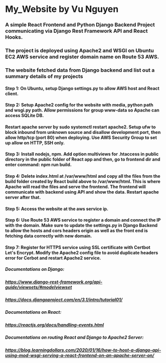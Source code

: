 # My_Website by Vu Nguyen

### A simple React Frontend and Python Django Backend Project communicating via Django Rest Framework API and React Hooks. 

### The project is deployed using Apache2 and WSGI on Ubuntu EC2 AWS service and register domain name on Route 53 AWS. 

### The website fetched data from Django backend and list out a summary details of my projects

#### Step 1: On Ubuntu, setup Django settings.py to allow AWS host and React client. 
####
#### Step 2: Setup Apache2 config for the website with media, python path and wsgi.py path. Allow permissions for group www-data so Apache can access SQLite DB. 
#### Restart apache server by sudo systemctl restart apache2. Setup ufw to block inbound from unknown source and disallow development port, then allow http/tcp (port 80) when deploying. Use AWS Security Group to set up allow on HTTP, SSH only. 
####
#### Step 3: Install nodejs, npm. Add option multiviews for .htaccess in public directory in the public folder of React app and then, go to frontend dir and enter command: npm run build.
####
#### Step 4: Delete index.html at /var/www/html and copy all the files from the build folder created by React build above to /var/www/html. This is where Apache will read the files and serve the frontend. The frontend will communicate with backend using API and show the data. Restart apache server after that.
####
#### Step 5: Access the website at the aws service ip. 
####
#### Step 6: Use Route 53 AWS service to register a domain and connect the IP with the domain. Make sure to update the settings.py in Django Backend to allow the hosts and cors headers origin as well as the front end is fetching data correctly with new domain.
####
#### Step 7: Register for HTTPS service using SSL certificate with Certbot Let's Encrypt. Modify the Apache2 config file to avoid duplicate headers error for Cerbot and restart Apache2 service.

##### Documentations on Django:
##### https://www.django-rest-framework.org/api-guide/viewsets/#modelviewset
##### https://docs.djangoproject.com/en/3.1/intro/tutorial01/

##### Documentations on React:
##### https://reactjs.org/docs/handling-events.html

##### Documentations on routing React and Django to Apache2 Server:
##### https://blog.learningdollars.com/2020/01/16/how-to-host-a-django-api-using-mod-wsgi-serving-a-react-frontend-on-an-apache-server-on/

